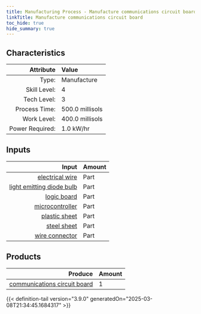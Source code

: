 ```yaml
---
title: Manufacturing Process - Manufacture communications circuit board
linkTitle: Manufacture communications circuit board
toc_hide: true
hide_summary: true
---
```

<!-- This is generated by the MarsSim HelpGenertor, do not edit. -->


## Characteristics

| Attribute      | Value |
|--------:|:------|
|Type:|Manufacture|
|Skill Level:|4|
|Tech Level:|3|
|Process Time:|500.0 millisols|
|Work Level:|400.0 millisols|
|Power Required:|1.0 kW/hr|

## Inputs

| Input      | Amount |
|--------:|:------|
|[electrical wire](/docs/definitions/part/electrical-wire)|Part|1|
|[light emitting diode bulb](/docs/definitions/part/light-emitting-diode-bulb)|Part|10|
|[logic board](/docs/definitions/part/logic-board)|Part|2|
|[microcontroller](/docs/definitions/part/microcontroller)|Part|1|
|[plastic sheet](/docs/definitions/part/plastic-sheet)|Part|1|
|[steel sheet](/docs/definitions/part/steel-sheet)|Part|1|
|[wire connector](/docs/definitions/part/wire-connector)|Part|1|

## Products


| Produce      | Amount |
|--------:|:------|
|[communications circuit board](/docs/definitions/part/communications-circuit-board)|1|



{{< definition-tail version="3.9.0" generatedOn="2025-03-08T21:34:45.1684317" >}}



